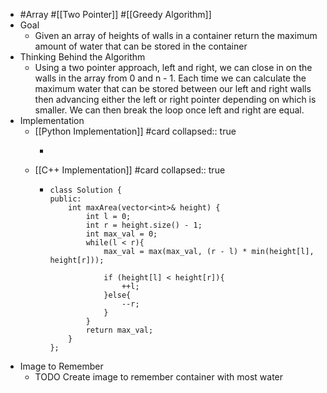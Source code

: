 - #Array #[[Two Pointer]] #[[Greedy Algorithm]]
- Goal
	- Given an array of heights of walls in a container return the maximum amount of water that can be stored in the container
- Thinking Behind the Algorithm
	- Using a two pointer approach, left and right, we can close in on the walls in the array from 0 and n - 1. Each time we can calculate the maximum water that can be stored between our left and right walls then advancing either the left or right pointer depending on which is smaller. We can then break the loop once left and right are equal.
- Implementation
	- [[Python Implementation]] #card 
	  collapsed:: true
		- ```
		  ```
	- [[C++ Implementation]] #card
	  collapsed:: true
		- ```
		  class Solution {
		  public:
		      int maxArea(vector<int>& height) {
		          int l = 0;
		          int r = height.size() - 1;
		          int max_val = 0;
		          while(l < r){
		              max_val = max(max_val, (r - l) * min(height[l], height[r]));
		  
		              if (height[l] < height[r]){
		                  ++l;
		              }else{
		                  --r;
		              }
		          }
		          return max_val;
		      }
		  };
		  ```
- Image to Remember
	- TODO Create image to remember container with most water
